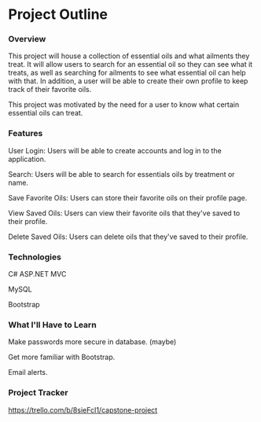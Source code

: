 # Project Outline

### Overview
This project will house a collection of essential oils and what ailments they treat. It will allow users to search for an essential oil so they can see what it treats, as well as searching for ailments to see what essential oil can help with that. In addition, a user will be able to create their own profile to keep track of their favorite oils.

This project was motivated by the need for a user to know what certain essential oils can treat.

### Features
User Login: Users will be able to create accounts and log in to the application.

Search: Users will be able to search for essentials oils by treatment or name.

Save Favorite Oils: Users can store their favorite oils on their profile page.

View Saved Oils: Users can view their favorite oils that they've saved to their profile.

Delete Saved Oils: Users can delete oils that they've saved to their profile.


### Technologies
C# ASP.NET MVC

MySQL

Bootstrap



### What I'll Have to Learn
Make passwords more secure in database. (maybe)

Get more familiar with Bootstrap.

Email alerts.


### Project Tracker
https://trello.com/b/8sieFcI1/capstone-project
